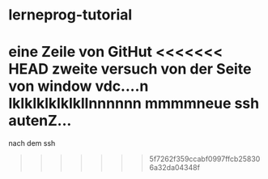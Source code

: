 # lerneprog-tutorial
eine Zeile von GitHut
<<<<<<< HEAD
zweite versuch von der Seite
von window vdc....n
lklklklklklkllnnnnnn   mmmmneue ssh autenZ...
=======
nach dem ssh
>>>>>>> 5f7262f359ccabf0997ffcb258306a32da04348f
